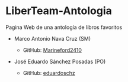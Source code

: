 ﻿# LiberTeam-Antologia
Pagina Web de una antología de libros favoritos

- Marco Antonio Nava Cruz (SM) 
	
	- GitHub: [Marineford2410](https://github.com/Marineford2410)
- José Eduardo Sánchez Posadas (PO)
	- GitHub: [eduardoschz](https://github.com/eduardoschz)
